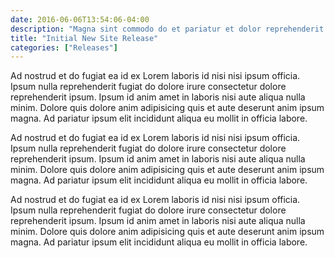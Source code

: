 ```yaml
---
date: 2016-06-06T13:54:06-04:00
description: "Magna sint commodo do et pariatur et dolor reprehenderit duis proident consequat aliquip dolor."
title: "Initial New Site Release"
categories: ["Releases"]
---
```


Ad nostrud et do fugiat ea id ex Lorem laboris id nisi nisi ipsum officia. Ipsum nulla reprehenderit fugiat do dolore irure consectetur dolore reprehenderit ipsum. Ipsum id anim amet in laboris nisi aute aliqua nulla minim. Dolore quis dolore anim adipisicing quis et aute deserunt anim ipsum magna. Ad pariatur ipsum elit incididunt aliqua eu mollit in officia labore.

Ad nostrud et do fugiat ea id ex Lorem laboris id nisi nisi ipsum officia. Ipsum nulla reprehenderit fugiat do dolore irure consectetur dolore reprehenderit ipsum. Ipsum id anim amet in laboris nisi aute aliqua nulla minim. Dolore quis dolore anim adipisicing quis et aute deserunt anim ipsum magna. Ad pariatur ipsum elit incididunt aliqua eu mollit in officia labore.

Ad nostrud et do fugiat ea id ex Lorem laboris id nisi nisi ipsum officia. Ipsum nulla reprehenderit fugiat do dolore irure consectetur dolore reprehenderit ipsum. Ipsum id anim amet in laboris nisi aute aliqua nulla minim. Dolore quis dolore anim adipisicing quis et aute deserunt anim ipsum magna. Ad pariatur ipsum elit incididunt aliqua eu mollit in officia labore.